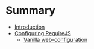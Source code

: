 # Summary

* [Introduction](README.md)
* [Configuring RequireJS](configuring_requirejs/chapter.md)
   * [Vanilla web-configuration](configuring_requirejs/vanilla_web-configuration.md)

